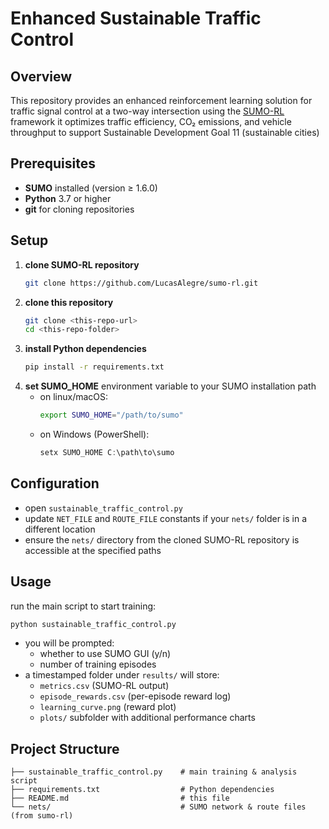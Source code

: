# Enhanced Sustainable Traffic Control

## Overview
This repository provides an enhanced reinforcement learning solution for traffic signal control at a two-way intersection using the [SUMO-RL](https://github.com/LucasAlegre/sumo-rl) framework
it optimizes traffic efficiency, CO₂ emissions, and vehicle throughput to support Sustainable Development Goal 11 (sustainable cities)

## Prerequisites
- **SUMO** installed (version ≥ 1.6.0)
- **Python** 3.7 or higher
- **git** for cloning repositories

## Setup
1. **clone SUMO-RL repository**
   ```bash
   git clone https://github.com/LucasAlegre/sumo-rl.git
   ```
2. **clone this repository**
   ```bash
   git clone <this-repo-url>
   cd <this-repo-folder>
   ```
3. **install Python dependencies**
   ```bash
   pip install -r requirements.txt
   ```
4. **set SUMO_HOME** environment variable to your SUMO installation path
   - on linux/macOS:
     ```bash
     export SUMO_HOME="/path/to/sumo"
     ```
   - on Windows (PowerShell):
     ```powershell
     setx SUMO_HOME C:\path\to\sumo
     ```

## Configuration
- open `sustainable_traffic_control.py`
- update `NET_FILE` and `ROUTE_FILE` constants if your `nets/` folder is in a different location
- ensure the `nets/` directory from the cloned SUMO-RL repository is accessible at the specified paths

## Usage
run the main script to start training:
```bash
python sustainable_traffic_control.py
```
- you will be prompted:
  - whether to use SUMO GUI (y/n)
  - number of training episodes
- a timestamped folder under `results/` will store:
  - `metrics.csv` (SUMO-RL output)
  - `episode_rewards.csv` (per-episode reward log)
  - `learning_curve.png` (reward plot)
  - `plots/` subfolder with additional performance charts

## Project Structure
```
├── sustainable_traffic_control.py    # main training & analysis script
├── requirements.txt                  # Python dependencies
├── README.md                         # this file
└── nets/                             # SUMO network & route files (from sumo-rl)
```

